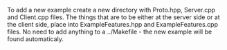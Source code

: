 To add a new example create a new directory with Proto.hpp, Server.cpp and Client.cpp files. The things that are to be either at the server side or at the client side, place into ExampleFeatures.hpp and ExampleFeatures.cpp files.
No need to add anything to a ../Makefile - the new example will be found automaticaly.

